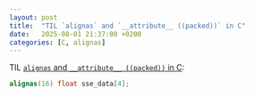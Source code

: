 ```yaml
---
layout: post
title:  "TIL `alignas` and `__attribute__ ((packed))` in C"
date:   2025-08-01 21:37:00 +0200
categories: [C, alignas]
---
```

TIL [`alignas` and `__attribute__ ((packed))` in C](https://en.algorithmica.org/hpc/cpu-cache/alignment/):
```C
alignas(16) float sse_data[4];
```